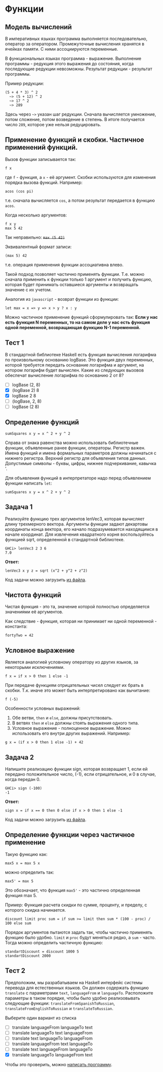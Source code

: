 
# Функции

## Модель вычислений

В императивных языках программа выполняется последовательно, оператор за оператором. Промежуточные вычисления хранятся в ячейках памяти. С ними ассоциируются переменные.

В функциональных языках программа - выражение. Выполнение программы - редукция этого выражения до состояния, когда последующие редукции невозможны. Результат редукции - результат программы.

Пример редукции:
```
(5 + 4 * 3) ^ 2
  ~> (5 + 12) ^ 2
  ~> 17 ^ 2
  ~> 289
```

Здесь через `~>` указан шаг редукции. Сначала вычисляется умножение, потом сложение, потом возведение в степень. В итоге получается число `289`, которое уже нельзя редуцировать.

## Применение функций и скобки. Частичное применений функций.

Вызов функции записывается так:
```
f x
```
где `f` - функция, а `x` - её аргумент. Скобки используются для изменения порядка вызова функций. Например:
```
acos (cos pi)
```
т.е. сначала вычисляется `cos`, а потом результат передается в функцию `acos`.

Когда несколько аргументов:
```
f x y
max 5 42
```
Так неправильно: ~~`max (5 42)`~~

Эквивалентный формат записи:
```
(max 5) 42
```
т.е. операция применения функции ассоциативна влево.

Такой подход позволяет частично применять функции. Т.е. можно сначала применить к функции только 1 аргумент и получить функцию, которая будет принимать оставшиеся аргументы и возвращать значение с их учетом.

Аналогия из `javascript` - возврат функции из функции:
```
let max = x => y => x > y ? x : y
```

Можно частичное применение функций сформулировать так:
**Если у нас есть функция N переменных, то на самом деле у нас есть функция одной переменной, возвращающая функцию N-1 переменной.**

## Тест 1

В стандартной библиотеке Haskell есть функция вычисления логарифма по произвольному основанию logBase. Это функция двух переменных, которой требуется передать основание логарифма и аргумент, на котором логарифм будет вычислен. Какие из следующих вызовов обеспечат вычисление логарифма по основанию 2 от 8?

- [ ] logBase (2, 8)
- [x] (logBase 2) 8
- [x] logBase 2 8
- [ ] (logBase, 2, 8)
- [ ] logBase (2 8)

## Определение функций

```
sumSquares x y = x ^ 2 + y ^ 2
```

Справа от знака равенства можно использовать библиотечные функции, объявленные ранее функции, операторы.
Регистр важен. Имена функций и имена формальных параметров должны начинаться с нижнего регистра. Верхний регистр для объявления типов данных. Допустимые символы - буквы, цифры, нижнее подчеркивание, кавычка '.

Для объявления функций в интерпретаторе надо перед объявлением функции написать `let`:
```
sumSquares x y = x ^ 2 + y ^ 2
```

## Задача 1

Реализуйте функцию трех аргументов lenVec3, которая вычисляет длину трехмерного вектора. Аргументы функции задают декартовы координаты конца вектора, его начало подразумевается находящимся в начале координат. Для извлечения квадратного корня воспользуйтесь функцией sqrt, определенной в стандартной библиотеке.

```
GHCi> lenVec3 2 3 6
7.0
```

**Ответ:**
```
lenVec3 x y z = sqrt (x^2 + y^2 + z^2)
```

Код задачи можно загрузить [из файла](./task_1.2.1.hs).

## Чистота функций

Чистая функция - это та, значение которой полностью определяется значениями её аргументов.

Как следствие - функция, которая ни принимает ни одной переменной - константа:
```
fortyTwo = 42
```

## Условное выражение

Является аналогией условному оператору из других языков, за некоторыми исключениями.
```
f x = if x > 0 then 1 else -1
```

При передаче функциям отрицательных чисел следует их брать в скобки. Т.к. иначе это может быть интерпретировано как вычитание:
```
f (-5)
```

Особенности условных выражений:
1) Обе ветви, `then` и `else`, должны присутствовать.
1) В ветвях `then` и `else` должны стоять выражения одного типа.
1) Условное выражение - полноценное выражение. Можно использовать его внутри других выражений. Например:
```
g x = (if x > 0 then 1 else -1) + 42
```

## Задача 2

Напишите реализацию функции sign, которая возвращает 1, если ей передано положительное число, (-1), если отрицательное, и 0 в случае, когда передан 0.

```
GHCi> sign (-100)
-1
```

**Ответ:**
```
sign x = if x == 0 then 0 else if x > 0 then 1 else -1
```

Код задачи можно загрузить [из файла](./task_1.2.2.hs).

## Определение функции через частичное применение

Такую функцию как:
```
max5 x = max 5 x
```
можно определить так:
```
max5' = max 5
```
Это обозначает, что функция `max5'` - это частично определенная функция max 5.

Пример:
Функция расчета скидки по сумме, проценту, и пределу, с которого скидка начинается.
```
discount limit proc sum = if sum >= limit then sum * (100 - proc) / 100 else sum
```

Порядок аргументов пытаются задать так, чтобы частично применять функцию было удобно. `limit` и `proc` будут меняться редко, а `sum` - часто.
Тогда можно определить частичную функцию:
```
standartDiscount = discount 1000 5
standartDiscount 2000
```

## Тест 2

Предположим, мы разрабатываем на Haskell интерфейс системы перевода для естественных языков. Он должен содержать функцию `translate` с параметрами `text`, `languageFrom` и `languageTo`. Расположите параметры в таком порядке, чтобы было удобно реализовывать следующие функции: `translateFromSpanishToRussian`, `translateFromEnglishToRussian` и `translateToRussian`.

Выберите один вариант из списка
- [ ] translate languageFrom languageTo text
- [ ] translate languageTo text languageFrom
- [ ] translate text languageTo languageFrom
- [ ] translate languageFrom text languageTo
- [ ] translate text languageFrom languageTo
- [x] translate languageTo languageFrom text

Чтобы это проверить, можно [написать программу](./test_1.2.2.hs).